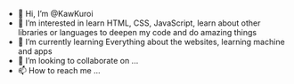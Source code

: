 - 👋 Hi, I’m @KawKuroi
- 👀 I’m interested in learn HTML, CSS, JavaScript, learn about other libraries or languages to deepen my code and do amazing things
- 🌱 I’m currently learning Everything about the websites, learning machine and apps 
- 💞️ I’m looking to collaborate on ...
- 📫 How to reach me ...

<!---
KawKuroi/KawKuroi is a ✨ special ✨ repository because its `README.md` (this file) appears on your GitHub profile.
You can click the Preview link to take a look at your changes.
--->
